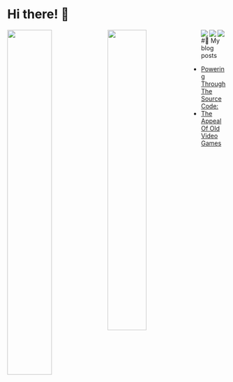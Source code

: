# Hi there! 👋
<img align="left" width="45%" src="https://github-readme-stats.vercel.app/api?username=LightStrip&show_icons=true&theme=cobalt" />
<img align="left" width="42%" src="https://github-readme-stats.vercel.app/api/top-langs/?username=LightStrip&layout=compact" />
<img align="left" src="https://img.shields.io/badge/c++-%2300599C.svg?style=for-the-badge&logo=c%2B%2B&logoColor=white" />
<img align="left" src="https://img.shields.io/badge/typescript-%23007ACC.svg?style=for-the-badge&logo=typescript&logoColor=white" />
<img align="left" src="https://img.shields.io/badge/angular-%23DD0031.svg?style=for-the-badge&logo=angular&logoColor=white" />

#📝 My blog posts
<!-- BLOG-POST-LIST:START -->
- [Powering Through The Source Code:](https://medium.com/@artem.a2025/powering-through-the-source-code-eb4c715fc86d?source=rss-81f3403e10b5------2)
- [The Appeal Of Old Video Games](https://medium.com/@artem.a2025/the-appeal-of-the-old-video-games-152b86154203?source=rss-81f3403e10b5------2)
<!-- BLOG-POST-LIST:END -->